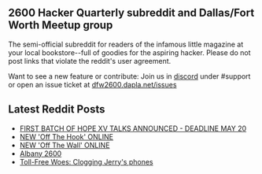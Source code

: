 ## 2600 Hacker Quarterly subreddit and Dallas/Fort Worth Meetup group
The semi-official subreddit for readers of the infamous little magazine at your local bookstore--full of goodies for the aspiring hacker. Please do not post links that violate the reddit's user agreement.

Want to see a new feature or contribute: 
Join us in [discord](https://dfw2600.dapla.net/chat) under #support or open an issue ticket at [dfw2600.dapla.net/issues](https://dfw2600.dapla.net/issues)

## Latest Reddit Posts
<!-- BLOG-POST-LIST:START -->
- [FIRST BATCH OF HOPE XV TALKS ANNOUNCED - DEADLINE MAY 20](https://2600.com/content/first-batch-hope-xv-talks-announced-deadline-may-20)
- [NEW 'Off The Hook' ONLINE](https://2600.com/hook/01-05-2024)
- [NEW 'Off The Wall' ONLINE](https://2600.com/wall/30-04-2024)
- [Albany 2600](https://www.reddit.com/r/2600/comments/1ch5rvl/albany_2600/)
- [Toll-Free Woes: Clogging Jerry's phones](https://www.reddit.com/r/2600/comments/1cbzi3s/tollfree_woes_clogging_jerrys_phones/)
<!-- BLOG-POST-LIST:END -->
